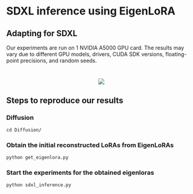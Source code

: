 # SDXL inference using EigenLoRA

## Adapting for SDXL
Our experiments are run on 1 NVIDIA A5000 GPU card. The results may vary due to different GPU models, drivers, CUDA SDK versions, floating-point precisions, and random seeds. 


<h1 align="center"> 
    <image src="../imgs/diffusion.png"/>
</h1>

## Steps to reproduce our results
### Diffusion
```console
cd Diffusion/
```

### Obtain the initial reconstructed LoRAs from EigenLoRAs
```console
python get_eigenlora.py
```

### Start the experiments for the obtained eigenloras
```console
python sdxl_inference.py
```
